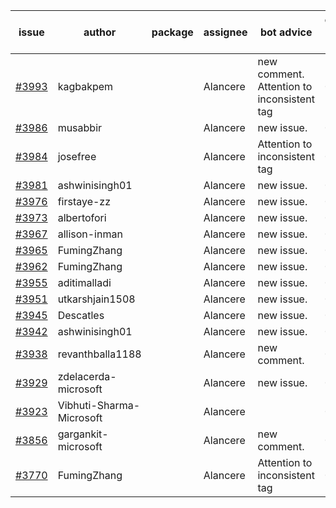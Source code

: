 | issue | author | package | assignee | bot advice | created date of issue | target release date | date from target |
| ------ | ------ | ------ | ------ | ------ | ------ | ------ | :-----: |
| [#3993](https://github.com/Azure/sdk-release-request/issues/3993) | kagbakpem |  | Alancere | new comment. Attention to inconsistent tag | 03-26 | 04-28 |  |
| [#3986](https://github.com/Azure/sdk-release-request/issues/3986) | musabbir |  | Alancere | new issue. | 03-23 | 04-28 |  |
| [#3984](https://github.com/Azure/sdk-release-request/issues/3984) | josefree |  | Alancere | Attention to inconsistent tag | 03-23 | 04-28 |  |
| [#3981](https://github.com/Azure/sdk-release-request/issues/3981) | ashwinisingh01 |  | Alancere | new issue. | 03-23 | 04-28 |  |
| [#3976](https://github.com/Azure/sdk-release-request/issues/3976) | firstaye-zz |  | Alancere | new issue. | 03-22 | 04-28 |  |
| [#3973](https://github.com/Azure/sdk-release-request/issues/3973) | albertofori |  | Alancere | new issue. | 03-22 | 04-28 |  |
| [#3967](https://github.com/Azure/sdk-release-request/issues/3967) | allison-inman |  | Alancere | new issue. | 03-22 | 04-28 |  |
| [#3965](https://github.com/Azure/sdk-release-request/issues/3965) | FumingZhang |  | Alancere | new issue. | 03-22 | 04-28 |  |
| [#3962](https://github.com/Azure/sdk-release-request/issues/3962) | FumingZhang |  | Alancere | new issue. | 03-22 | 04-28 |  |
| [#3955](https://github.com/Azure/sdk-release-request/issues/3955) | aditimalladi |  | Alancere | new issue. | 03-21 | 04-28 |  |
| [#3951](https://github.com/Azure/sdk-release-request/issues/3951) | utkarshjain1508 |  | Alancere | new issue. | 03-21 | 04-28 |  |
| [#3945](https://github.com/Azure/sdk-release-request/issues/3945) | Descatles |  | Alancere | new issue. | 03-17 | 04-28 |  |
| [#3942](https://github.com/Azure/sdk-release-request/issues/3942) | ashwinisingh01 |  | Alancere | new issue. | 03-16 | 04-28 |  |
| [#3938](https://github.com/Azure/sdk-release-request/issues/3938) | revanthballa1188 |  | Alancere | new comment. | 03-16 | 04-28 |  |
| [#3929](https://github.com/Azure/sdk-release-request/issues/3929) | zdelacerda-microsoft |  | Alancere | new issue. | 03-15 | 04-28 |  |
| [#3923](https://github.com/Azure/sdk-release-request/issues/3923) | Vibhuti-Sharma-Microsoft |  | Alancere |  | 03-10 | 04-28 |  |
| [#3856](https://github.com/Azure/sdk-release-request/issues/3856) | gargankit-microsoft |  | Alancere | new comment. | 03-02 | 04-21 |  |
| [#3770](https://github.com/Azure/sdk-release-request/issues/3770) | FumingZhang |  | Alancere | Attention to inconsistent tag | 02-13 | 03-24 |  |
